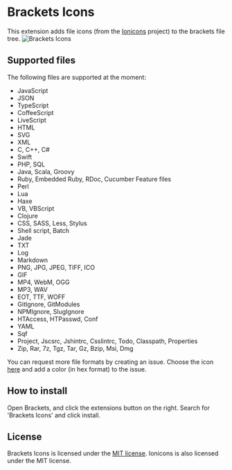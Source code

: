 Brackets Icons
==============
This extension adds file icons (from the [Ionicons](https://github.com/driftyco/ionicons) project) to the brackets file tree. 
![Brackets Icons](https://raw.githubusercontent.com/ivogabe/Brackets-Icons/master/screenshots/screenshot-1.png)

Supported files
---------------
The following files are supported at the moment:

 - JavaScript
 - JSON
 - TypeScript
 - CoffeeScript
 - LiveScript
 - HTML
 - SVG
 - XML
 - C, C++, C#
 - Swift
 - PHP, SQL
 - Java, Scala, Groovy
 - Ruby, Embedded Ruby, RDoc, Cucumber Feature files
 - Perl
 - Lua
 - Haxe
 - VB, VBScript
 - Clojure
 - CSS, SASS, Less, Stylus
 - Shell script, Batch
 - Jade
 - TXT
 - Log
 - Markdown
 - PNG, JPG, JPEG, TIFF, ICO
 - GIF
 - MP4, WebM, OGG
 - MP3, WAV
 - EOT, TTF, WOFF
 - GitIgnore, GitModules
 - NPMIgnore, SlugIgnore
 - HTAccess, HTPasswd, Conf
 - YAML
 - Sqf
 - Project, Jscsrc, Jshintrc, Csslintrc, Todo, Classpath, Properties
 - Zip, Rar, 7z, Tgz, Tar, Gz, Bzip, Msi, Dmg

You can request more file formats by creating an issue. Choose the icon [here](http://ionicons.com) and add a color (in hex format) to the issue.

How to install
--------------
Open Brackets, and click the extensions button on the right. Search for 'Brackets Icons' and click install.

License
-------
Brackets Icons is licensed under the [MIT license](http://opensource.org/licenses/MIT). Ionicons is also licensed under the MIT license.